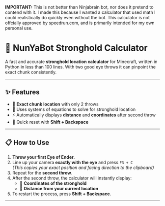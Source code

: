 **IMPORTANT:** This is not better than Ninjabrain bot, nor does it pretend to contend with it. I made this because I wanted a calculator that used math I could realistically do quickly even without the bot. This calculator is not offcially approved by speedrun.com, and is primarily intended for my own personal use.

# 🏹 NunYaBot Stronghold Calculator

A fast and accurate **stronghold location calculator** for Minecraft, written in Python in less than 100 lines. With two good eye throws it can pinpoint the exact chunk consistently.

---

## ✨ Features
- 🎯 **Exact chunk location** with only 2 throws  
- 📐 Uses systems of equations to solve for stronghold location
- ⚡ Automatically displays **distance** and **coordinates** after second throw
- 🔄 Quick reset with **Shift + Backspace**  

---

## 📋 How to Use
1. **Throw your first Eye of Ender**.  
2. Line up your camera **exactly with the eye** and press `F3 + C`  
   *(This copies your exact position and facing direction to the clipboard)*  
3. Repeat for the **second throw**.  
4. After the second throw, the calculator will instantly display:
   - 📍 **Coordinates of the stronghold**
   - 📏 **Distance from your current location**  
5. To restart the process, press **Shift + Backspace**.

---
